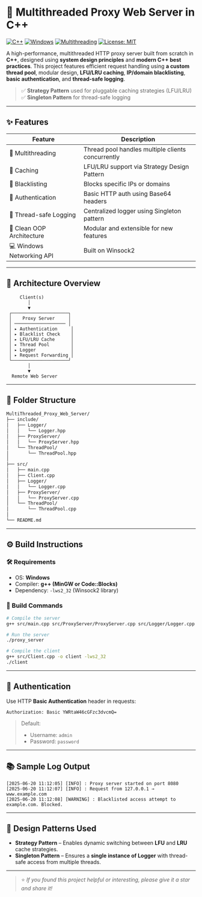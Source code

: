 
# 🚀 Multithreaded Proxy Web Server in C++

[![C++](https://img.shields.io/badge/C%2B%2B-17-blue.svg?logo=c%2B%2B)](https://isocpp.org/)
[![Windows](https://img.shields.io/badge/Platform-Windows-lightgrey?logo=windows)](https://www.microsoft.com/windows)
[![Multithreading](https://img.shields.io/badge/Feature-Multithreaded-green)]()
[![License: MIT](https://img.shields.io/badge/License-MIT-yellow.svg)](https://opensource.org/licenses/MIT)

A high-performance, multithreaded HTTP proxy server built from scratch in **C++**, designed using **system design principles** and **modern C++ best practices**. This project features efficient request handling using **a custom thread pool**, modular design, **LFU/LRU caching**, **IP/domain blacklisting**, **basic authentication**, and **thread-safe logging**.

> ✅ **Strategy Pattern** used for pluggable caching strategies (LFU/LRU)  
> ✅ **Singleton Pattern** for thread-safe logging

---

## ✨ Features

| Feature                   | Description                                                                 |
|---------------------------|-----------------------------------------------------------------------------|
| 🔁 Multithreading          | Thread pool handles multiple clients concurrently                           |
| 🧠 Caching                 | LFU/LRU support via Strategy Design Pattern                                  |
| 🚫 Blacklisting           | Blocks specific IPs or domains                                              |
| 🔐 Authentication         | Basic HTTP auth using Base64 headers                                        |
| 🧾 Thread-safe Logging     | Centralized logger using Singleton pattern                                  |
| 🧱 Clean OOP Architecture  | Modular and extensible for new features                                     |
| 💻 Windows Networking API | Built on Winsock2                                                           |

---

## 🧱 Architecture Overview

```text
     Client(s)
        │
        ▼
 ┌─────────────────────┐
 │    Proxy Server     │
 │ ─────────────────── │
 │ ▸ Authentication     │
 │ ▸ Blacklist Check    │
 │ ▸ LFU/LRU Cache      │
 │ ▸ Thread Pool        │
 │ ▸ Logger             │
 │ ▸ Request Forwarding │
 └─────────────────────┘
        │
        ▼
  Remote Web Server
```

---

## 📁 Folder Structure

```bash
MultiThreaded_Proxy_Web_Server/
├── include/
│   ├── Logger/
│   │   └── Logger.hpp
│   ├── ProxyServer/
│   │   └── ProxyServer.hpp
│   └── ThreadPool/
│       └── ThreadPool.hpp
│
├── src/
│   ├── main.cpp
│   ├── Client.cpp
│   ├── Logger/
│   │   └── Logger.cpp
│   ├── ProxyServer/
│   │   └── ProxyServer.cpp
│   └── ThreadPool/
│       └── ThreadPool.cpp  
│
└── README.md
```

---

## ⚙️ Build Instructions

### 🛠 Requirements

- OS: **Windows**
- Compiler: **g++ (MinGW or Code::Blocks)**
- Dependency: `-lws2_32` (Winsock2 library)

### 🔨 Build Commands

```bash
# Compile the server
g++ src/main.cpp src/ProxyServer/ProxyServer.cpp src/Logger/Logger.cpp src/ThreadPool/ThreadPool.cpp -o proxy_server -lws2_32

# Run the server
./proxy_server

# Compile the client
g++ src/Client.cpp -o client -lws2_32
./client
```

---

## 🔐 Authentication

Use HTTP **Basic Authentication** header in requests:

```http
Authorization: Basic YWRtaW46cGFzc3dvcmQ=
```

> Default:  
> - Username: `admin`  
> - Password: `password`

---

## 📚 Sample Log Output

```
[2025-06-20 11:12:05] [INFO] : Proxy server started on port 8080
[2025-06-20 11:12:07] [INFO] : Request from 127.0.0.1 → www.example.com
[2025-06-20 11:12:08] [WARNING] : Blacklisted access attempt to example.com. Blocked.
```

---

## 🧠 Design Patterns Used

- **Strategy Pattern** – Enables dynamic switching between **LFU** and **LRU** cache strategies.
- **Singleton Pattern** – Ensures a **single instance of Logger** with thread-safe access from multiple threads.

---

> ⭐ _If you found this project helpful or interesting, please give it a star and share it!_


